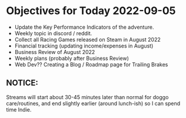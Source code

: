 # Objectives for Today 2022-09-05

- Update the Key Performance Indicators of the adventure.
- Weekly topic in discord / reddit.
- Collect all Racing Games released on Steam in August 2022
- Financial tracking (updating income/expenses in August)
- Business Review of August 2022
- Weekly plans (probably after Business Review)
- Web Dev?? Creating a Blog / Roadmap page for Trailing Brakes

## NOTICE:

Streams will start about 30-45 minutes later than normal for doggo care/routines, and end slightly earlier (around lunch-ish) so I can spend time Indie.
